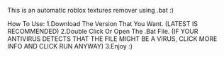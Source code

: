 This is an automatic roblox textures remover using .bat :)

How To Use:
1.Download The Version That You Want. (LATEST IS RECOMMENDED)
2.Double Click Or Open The .Bat File. (IF YOUR ANTIVIRUS DETECTS THAT THE FILE MIGHT BE A VIRUS, CLICK MORE INFO AND CLICK RUN ANYWAY)
3.Enjoy :)
